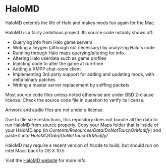 HaloMD
======

HaloMD extends the life of Halo and makes mods fun again for the Mac.

HaloMD is a fairly ambitious project. Its source code notably shows off:

- Querying info from Halo game servers
- Writing a keygen (although not necessary) by analyzing Halo's code
- Running through Halo maps querying/altering for info.
- Altering Halo userdata such as game profiles
- Injecting code to alter the game at run-time
- Adding a XMPP chat-room client
- Implementing 3rd party support for adding and updating mods, with delta binary patches
- Writing a master server replacement by sniffing packets

Most source code files unless noted otherwise are under BSD 2-clause license. Check the source code file in question to verify its license.

Artwork and audio files are not under a license.

Due to file size restrictions, this repository does not bundle all the data to run HaloMD from source properly. Copy your Maps folder that is inside of your HaloMD.app (in *Contents/Resources/Data/DoNotTouchOrModify*) and paste it into *HaloMD/Data/DoNotTouchOrModify/*

HaloMD may require a recent version of Xcode to build, but should run on intel Macs back to OS X 10.5

Visit the [HaloMD website](http://www.halomd.net) for more info.